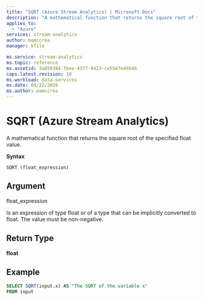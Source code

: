 ```yaml
---
title: "SQRT (Azure Stream Analytics) | Microsoft Docs"
description: "A mathematical function that returns the square root of the specified float value."
applies_to: 
  - "Azure"
services: stream-analytics
author: mamccrea
manager: kfile

ms.service: stream-analytics
ms.topic: reference
ms.assetid: 3a850384-fbee-4377-8423-ce5547e46b46
caps.latest.revision: 10
ms.workload: data-services
ms.date: 04/22/2016
ms.author: mamccrea
---
```


# SQRT (Azure Stream Analytics)
  A mathematical function that returns the square root of the specified float value.  
  
 **Syntax**  
  
```  
SQRT (float_expression)  
```  
  
## Argument  
 float_expression  
  
 Is an expression of type float or of a type that can be implicitly converted to float. The value must be non-negative.  
  
## Return Type  
 **float**  
  
## Example  
  
```SQL  
SELECT SQRT(input.x) AS "The SQRT of the variable x"  
FROM input  
```  
  
  
